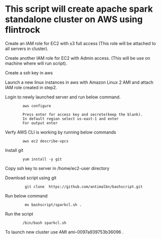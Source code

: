 # This script will create apache spark standalone cluster on AWS using flintrock 

Create an IAM role for EC2 with s3 full access (This role will be attached to all servers in cluster).

Create another IAM role for EC2 with Admin access. (This will be use on machine where will run script).
 
Create a ssh key in aws

Launch a new linux instances in aws with Amazon Linux 2 AMI and attach IAM role created in step2.
      
Login to newly launched server and run below command.

            aws configure 

            Press enter for access key and secrete(keep the blank).
            In default region select us-east-1 and enter 
            For output enter  
Verfy AWS CLI is working by running below commands 

            aws ec2 describe-vpcs    
  
Install git 
 
            yum install -y git 

Copy ssh key to server in /home/ec2-user directory 
     
Download script using git 

             git clone  https://github.com/antimalbn/bashscript.git

Run below command

             mv bashscript/sparkcl.sh . 

                      
Run the script 

            /bin/bash sparkcl.sh

To launch new cluster use AMI ami-0097a939753b36096 . 
